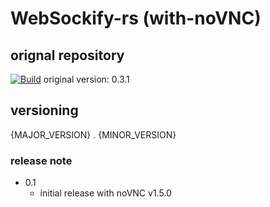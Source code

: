 # WebSockify-rs (with-noVNC)

## orignal repository

[![Build](https://github.com/informationsea/websockify-rs/actions/workflows/build.yml/badge.svg)](https://github.com/informationsea/websockify-rs/actions/workflows/build.yml)
original version: 0.3.1

## versioning

{MAJOR\_VERSION} . {MINOR\_VERSION}

### release note

- 0.1
  - initial release with noVNC v1.5.0
